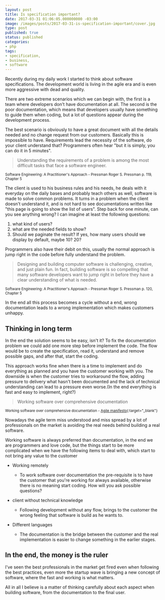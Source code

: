 ```yaml
---
layout: post
title: Is specification important?
date: 2017-03-31 01:06:05.000000000 -03:00
image: /images/posts/2017-03-31-is-specification-important/cover.jpg
type: post
published: true
status: published
categories:
- php
tags:
- specification,
- business,
- software
---
```


Recently during my daily work I started to think about software specifications. The development world
is living in the agile era and is even more aggressive with dead and quality.

There are two extreme scenarios which we can begin with, the first is a team where developers don't have documentation
at all. The second is the poor documentation, which means that developers usually have something to guide them
when coding, but a lot of questions appear during the development process.

The best scenario is obviously to have a great document with all the details needed and no change request from our customers.
Basically this is impossible to have. Requirements lead the necessity of the software, do your client understand that?
Programmers often hear "but it is simply, you can do it in 5 minutes".

> Understanding the requirements of a problem is among the most difficult
  tasks that face a software engineer.
  
<small>Software Engineering: A Practitioner's Approach - Pressman Roger S. Pressman p. 119, Chapter 5</small>
  
The client is used to his business rules and his needs, he deals with it everyday on the daily bases and probably 
teach others as well, software is made to solve common problems. It turns in a problem when the client doesn't understand it, and is
not hard to see documentations written like "this page is going to show the list of users". Step back for one minute,
 can you see anything wrong? I can imagine at least the following questions:
 
 1. what kind of users?
 2. what are the needed fields to show? 
 3. Should we paginate the result? If yes, how many users should we display by default, maybe 10? 20?
 
Programmers also have their debit on this, usually the normal approach is jump right in the code before fully understand
the problem.

> Designing and building computer software is challenging, creative, and just plain
  fun. In fact, building software is so compelling that many software developers want
  to jump right in before they have a clear understanding of what is needed.
  
<small>Software Engineering: A Practitioner's Approach - Pressman Roger S. Pressman p. 120, Chapter 5</small>

In the end all this process becomes a cycle without a end, wrong documentation leads to a wrong implementation
which makes customers unhappy.

## Thinking in long term

In the end the solution seems to be easy, isn't it? To fix the documentation problem we could add one more step before
implement the code. The flow would be to create the specification, read it, understand and remove possible gaps, and after that, 
start the coding.

This approach works fine when there is a time to implement and do everything as planned and you have the customer working with you. 
The downside is when the customer tries to workaround the flow, adding pressure to delivery what hasn't been documented and
the lack of technical understanding can lead to a pressure even worse.(In the end everything is fast and easy to implement, right?)

> Working software over comprehensive documentation

<small>Working software over comprehensive documentation - [Agile manifesto](http://agilemanifesto.org/iso/en/manifesto.html){:target="_blank"}</small>

Nowadays the agile term miss understood and miss spread by a lot of professionals on the market is avoiding the 
real needs behind building a real software.

Working software is always preferred than documentation, in the end we are programmers and love code, but the things 
start to be more complicated when we have the following items to deal with, which start to not bring any value
to the customer

* Working remotely
  - To work software over documentation the pre-requisite is to have the customer that you're working for 
    always available, otherwise there is no meaning start coding. How will you ask possible questions?

* client without technical knowledge
   - Following development without any flow, brings to the customer the wrong feeling that software is build
    as he wants to.

* Different languages
    - The documentation is the bridge between the customer and the real implementation is easier to
    change something in the earlier stages.

## In the end, the money is the ruler

I've seen the best professionals in the market get fired even when following the best practices, even more the startup
wave is bringing a new concept of software, where the fast and working is what matters.

All in all I believe is a matter of thinking carefully about each aspect when building software, from the documentation
to the final user.


